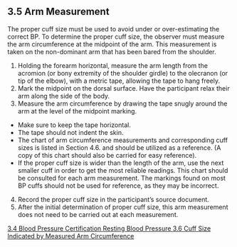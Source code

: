 ## 3.5 Arm Measurement

The proper cuff size must be used to avoid under or over-estimating the correct BP. To determine the proper cuff size, the observer must measure the arm circumference at the midpoint of the arm. This measurement is taken on the non-dominant arm that has been bared from the shoulder.

1. Holding the forearm horizontal, measure the arm length from the acromion (or bony extremity of the shoulder girdle) to the olecranon (or tip of the elbow), with a metric tape, allowing the tape to hang freely.
2. Mark the midpoint on the dorsal surface. Have the participant relax their arm along the side of the body.
3. Measure the arm circumference by drawing the tape snugly around the arm at the level of the midpoint marking.
  * Make sure to keep the tape horizontal.
  * The tape should not indent the skin.
  * The chart of arm circumference measurements and corresponding cuff sizes is listed in Section 4.6. and should be utilized as a reference.   (A copy of this chart should also be carried for easy reference).
  * If the proper cuff size is wider than the length of the arm, use the next smaller cuff in order to get the most reliable readings.  This chart should be consulted for each arm measurement. The markings found on most BP cuffs should not be used for reference, as they may be incorrect.
4. Record the proper cuff size in the participant’s source document.
5. After the initial determination of proper cuff size, this arm measurement does not need to be carried out at each measurement.


<div class="center">
<div class="btn-group">
  <a href=":pages_path:/manuals/resting-blood-pressure/3-04-bp-certification.md" class="btn btn-default">
    <span class="glyphicon glyphicon-chevron-left"></span>
    3.4 Blood Pressure Certification
  </a>

  <a href=":pages_path:/manuals/resting-blood-pressure" class="btn btn-default">
    <span class="glyphicon glyphicon-chevron-up"></span>
    Resting Blood Pressure
  </a>

  <a href=":pages_path:/manuals/resting-blood-pressure/3-06-cuff-size-indicated-by-arm-circumference.md" class="btn btn-success">
    3.6 Cuff Size Indicated by Measured Arm Circumference
    <span class="glyphicon glyphicon-chevron-right"></span>
  </a>
</div>
</div>
